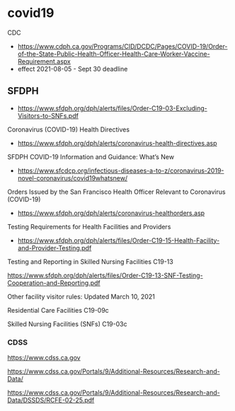 # covid19


CDC

* https://www.cdph.ca.gov/Programs/CID/DCDC/Pages/COVID-19/Order-of-the-State-Public-Health-Officer-Health-Care-Worker-Vaccine-Requirement.aspx
* effect 2021-08-05 - Sept 30 deadline


## SFDPH

* https://www.sfdph.org/dph/alerts/files/Order-C19-03-Excluding-Visitors-to-SNFs.pdf

Coronavirus (COVID-19) Health Directives
* https://www.sfdph.org/dph/alerts/coronavirus-health-directives.asp

SFDPH COVID-19 Information and Guidance: What’s New

* https://www.sfcdcp.org/infectious-diseases-a-to-z/coronavirus-2019-novel-coronavirus/covid19whatsnew/


Orders Issued by the San Francisco Health Officer Relevant to Coronavirus (COVID-19)

* https://www.sfdph.org/dph/alerts/coronavirus-healthorders.asp

Testing Requirements for Health Facilities and Providers
* https://www.sfdph.org/dph/alerts/files/Order-C19-15-Health-Facility-and-Provider-Testing.pdf

Testing and Reporting in Skilled Nursing Facilities C19-13

https://www.sfdph.org/dph/alerts/files/Order-C19-13-SNF-Testing-Cooperation-and-Reporting.pdf

Other facility visitor rules: Updated March 10, 2021

Residential Care Facilities C19-09c

Skilled Nursing Facilities (SNFs) C19-03c



### CDSS

https://www.cdss.ca.gov

https://www.cdss.ca.gov/Portals/9/Additional-Resources/Research-and-Data/

https://www.cdss.ca.gov/Portals/9/Additional-Resources/Research-and-Data/DSSDS/RCFE-02-25.pdf


